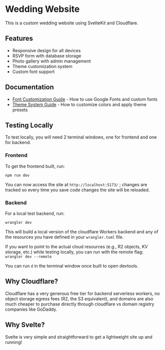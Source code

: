 # Wedding Website

This is a custom wedding website using SvelteKit and Cloudflare.

## Features

- Responsive design for all devices
- RSVP form with database storage
- Photo gallery with admin management
- Theme customization system
- Custom font support

## Documentation

- [Font Customization Guide](docs/font-customization-guide.md) - How to use Google Fonts and custom fonts
- [Theme System Guide](docs/theme-system-guide.md) - How to customize colors and apply theme presets

## Testing Locally

To test locally, you will need 2 terminal windows, one for frontend and one for backend.

### Frontend

To get the frontend built, run:

`npm run dev`

You can now access the site at `http://localhost:5173/` ; changes are tracked so every time you save code changes the site will be reloaded.

### Backend

For a local test backend, run:

`wrangler dev`

This will build a local version of the cloudflare Workers backend and any of the resources you have defined in your `wrangler.toml` file.

If you want to point to the actual cloud resources (e.g., R2 objects, KV storage, etc.) while testing locally, you can run with the remote flag:
`wrangler dev --remote`

You can run `d` in the terminal window once built to open devtools.

## Why Cloudflare?

Cloudflare has a very generous free tier for backend serverless workers, no object storage egress fees (R2, the S3 equivalent), and domains are also much cheaper to purchase directly through cloudflare vs domain registry companies like GoDaddy.

## Why Svelte?

Svelte is very simple and straightforward to get a lightweight site up and running!
